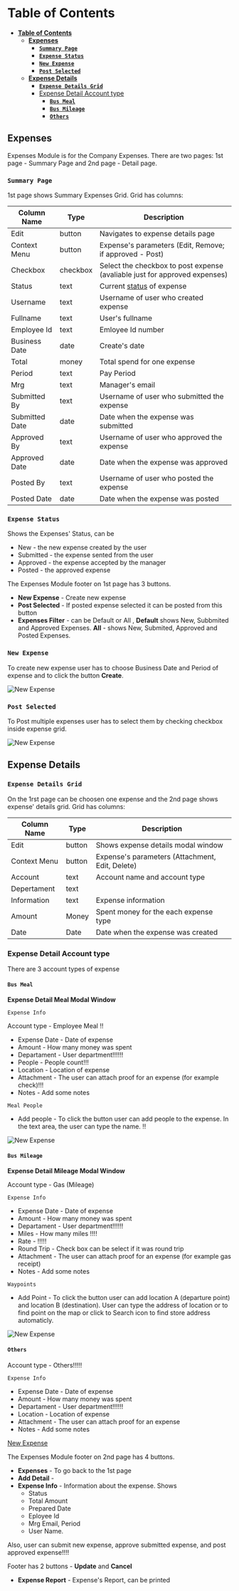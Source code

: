 # **Table of Contents**
- [**Table of Contents**](#table-of-contents)
  - [**Expenses**](#expenses)
    - [**`Summary Page`**](#summary-page)
    - [**`Expense Status`**](#expense-status)
    - [**`New Expense`**](#new-expense)
    - [**`Post Selected`**](#post-selected)
  - [**Expense Details**](#expense-details)
    - [**`Expense Details Grid`**](#expense-details-grid)
    - [Expense Detail Account type](#expense-detail-account-type)
      - [**`Bus Meal`**](#bus-meal)
      - [**`Bus Mileage`**](#bus-mileage)
      - [**`Others`**](#others)

## **Expenses**

Expenses Module is for the Company Expenses.
There are two pages: 1st page - Summary Page and 2nd page - Detail page.

### **`Summary Page`**

1st page shows Summary Expenses Grid. Grid has columns:

| Column Name      | Type      |Description                                     |
| -----------------|-----------|----------------------------------------------- |
| Edit             |  button   | Navigates to expense details page              | 
| Context Menu     |  button   | Expense's parameters (Edit, Remove; if approved - Post)           | 
| Checkbox         |  checkbox | Select the checkbox to post expense (avaliable just for approved expenses)            | 
| Status           |  text     | Current [status](#expense-statuses) of expense  |
| Username         |  text     | Username of user who created expense                         |         |
| Fullname         |  text     | User's fullname 
| Employee Id      |  text     | Emloyee Id number                               
| Business Date    |  date     | Create's date                                              |
| Total            |  money    | Total spend for one expense
| Period           |  text     | Pay Period
| Mrg              |  text     | Manager's email
| Submitted By     |  text     | Username of user who submitted the expense
| Submitted Date   |  date     | Date when the expense was submitted
| Approved By      |  text     | Username of user who approved the expense
| Approved Date    |  date     | Date when the expense was approved
| Posted By        |  text     | Username of user who posted the expense
| Posted Date      |  date     | Date when the expense was posted

   
### **`Expense Status`**

Shows the Expenses' Status, can be 

- New - the new expense created by the user
- Submitted -  the expense sented from the user
- Approved - the expense accepted by the manager
- Posted - the approved expense 


The Expenses Module footer on 1st page has 3 buttons.

- **New Expense** - Create new expense
- **Post Selected** - If posted expense selected it can be posted from this button 
- **Expenses Filter** - can be Default or All , **Default** shows New, Subbmited and Approved Expenses. **All** - shows New, Submited, Approved and Posted Expenses.

### **`New Expense`**

To create new expense user has to choose Business Date and Period of expense and to click the button **Create**. 

![New Expense](/assets/expenses/newexpense.jpg "New Expense modal window")

### **`Post Selected`**

To Post multiple expenses user has to select them by checking checkbox inside expense grid.  

![New Expense](/assets/expenses/postselected.jpg "Post Selected Expenses")


## **Expense Details**

### **`Expense Details Grid`**

On the 1rst page can be choosen one expense and the 2nd page shows expense' details grid. Grid has columns:

| Column Name      | Type      |Description                                     |
| -----------------|-----------|----------------------------------------------- |
| Edit             |  button   | Shows expense details modal window             |
| Context Menu     |  button   | Expense's parameters (Attachment, Edit, Delete)|
| Account          |  text     | Account name and account type                  |
| Depertament      |  text     | 
| Information      |  text     | Expense information                            |
| Amount           |  Money    | Spent money for the each expense type          |
| Date             |  Date     | Date when the expense was created              |

### Expense Detail Account type

There are 3 account types of expense 

#### **`Bus Meal`**

**Expense Detail Meal Modal Window**

`Expense Info`

Account type - Employee Meal !!

- Expense Date - Date of expense
- Amount - How many money was spent
- Departament - User department!!!!!!
- People - People count!!!
- Location - Location of expense
- Attachment - The user can attach proof for an expense (for example check)!!!
- Notes - Add some notes

`Meal People`

- Add people - To click the button user can add people to the expense. In the text area, the user can type the name. !!

![New Expense](/assets/expenses/expensedetailmeal.jpg "Expense Detail Meal")

#### **`Bus Mileage`**

**Expense Detail Mileage Modal Window**

Account type - Gas (Mileage)

`Expense Info`

 - Expense Date - Date of expense
 - Amount - How many money was spent
 - Departament - User department!!!!!!
 - Miles - How many miles !!!!
 - Rate - !!!!!
 - Round Trip - Check box can be select if it was round trip
 - Attachment - The user can attach proof for an expense (for example gas receipt)
 - Notes - Add some notes

`Waypoints`

- Add Point - To click the button user can add location A (departure point) and location B (destination). User can type the address of location or to find point on the map or click to Search icon to find store address automaticly. 

![New Expense](/assets/expenses/expensedetailmillage.jpg "Expense Detail Mileage")

#### **`Others`**

Account type - Others!!!!!

`Expense Info`

 - Expense Date - Date of expense
 - Amount - How many money was spent
 - Departament - User department!!!!!!
 - Location - Location of expense
 - Attachment - The user can attach proof for an expense 
 - Notes - Add some notes

[New Expense](/assets/expenses/expensedetailothers.jpg "Expense Detail Others")

The Expenses Module footer on 2nd page has 4 buttons.

- **Expenses** - To go back to the 1st page
- **Add Detail** - 
- **Expense Info** -  Information about the expense. Shows 
   - Status
   - Total Amount
   - Prepared Date
   - Eployee Id
   - Mrg Email, Period
   - User Name. 
  
Also, user can submit new expense, approve submitted expense, and post approved expense!!!!  
  
Footer has 2 buttons - **Update** and **Cancel** 
- **Expense Report** - Expense's Report, can be printed




